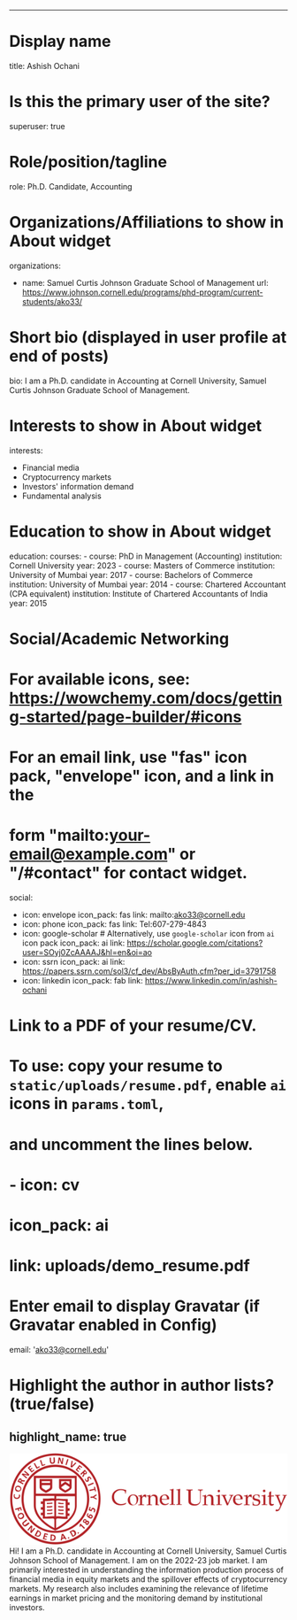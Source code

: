 
---
# Display name
title: Ashish Ochani

# Is this the primary user of the site?
superuser: true

# Role/position/tagline
role: Ph.D. Candidate, Accounting

# Organizations/Affiliations to show in About widget
organizations:
  - name: Samuel Curtis Johnson Graduate School of Management
    url: https://www.johnson.cornell.edu/programs/phd-program/current-students/ako33/


# Short bio (displayed in user profile at end of posts)
bio: I am a Ph.D. candidate in Accounting at Cornell University, Samuel Curtis Johnson Graduate School of Management.

# Interests to show in About widget
interests:
  - Financial media
  - Cryptocurrency markets
  - Investors' information demand
  - Fundamental analysis

# Education to show in About widget
education:
  courses:
    - course: PhD in Management (Accounting)
      institution: Cornell University
      year: 2023
    - course: Masters of Commerce
      institution: University of Mumbai
      year: 2017
    - course: Bachelors of Commerce
      institution: University of Mumbai
      year: 2014
    - course: Chartered Accountant (CPA equivalent)
      institution: Institute of Chartered Accountants of India
      year: 2015      

# Social/Academic Networking
# For available icons, see: https://wowchemy.com/docs/getting-started/page-builder/#icons
#   For an email link, use "fas" icon pack, "envelope" icon, and a link in the
#   form "mailto:your-email@example.com" or "/#contact" for contact widget.
social:
  - icon: envelope
    icon_pack: fas
    link: mailto:ako33@cornell.edu
  - icon: phone
    icon_pack: fas
    link: Tel:607-279-4843
  - icon: google-scholar # Alternatively, use `google-scholar` icon from `ai` icon pack
    icon_pack: ai
    link: https://scholar.google.com/citations?user=SOyj0ZcAAAAJ&hl=en&oi=ao
  - icon: ssrn
    icon_pack: ai
    link: https://papers.ssrn.com/sol3/cf_dev/AbsByAuth.cfm?per_id=3791758
  - icon: linkedin
    icon_pack: fab
    link: https://www.linkedin.com/in/ashish-ochani

# Link to a PDF of your resume/CV.
# To use: copy your resume to `static/uploads/resume.pdf`, enable `ai` icons in `params.toml`,
# and uncomment the lines below.
# - icon: cv
#   icon_pack: ai
#   link: uploads/demo_resume.pdf

# Enter email to display Gravatar (if Gravatar enabled in Config)
email: 'ako33@cornell.edu'

# Highlight the author in author lists? (true/false)
highlight_name: true
---
![Cornell](logo2.svg)
Hi! I am a Ph.D. candidate in Accounting at Cornell University, Samuel Curtis Johnson School of Management. I am on the 2022-23 job market.
I am primarily interested in understanding the information production process of financial media in equity markets and the spillover effects of cryptocurrency markets. My research also includes examining the relevance of lifetime earnings in market pricing and the monitoring demand by institutional investors.
